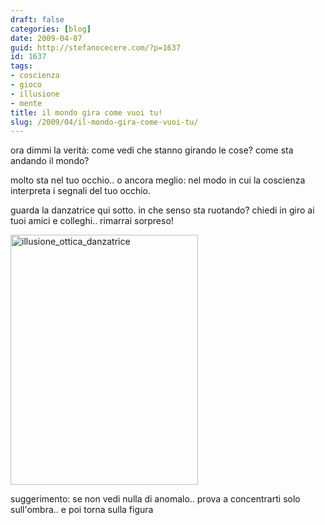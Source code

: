 ```yaml
---
draft: false
categories: [blog]
date: 2009-04-07
guid: http://stefanocecere.com/?p=1637
id: 1637
tags:
- coscienza
- gioco
- illusione
- mente
title: il mondo gira come vuoi tu!
slug: /2009/04/il-mondo-gira-come-vuoi-tu/
---
```


ora dimmi la verità: come vedi che stanno girando le cose? come sta andando il mondo?
  
molto sta nel tuo occhio.. o ancora meglio: nel modo in cui la coscienza interpreta i segnali del tuo occhio.

guarda la danzatrice qui sotto. in che senso sta ruotando? chiedi in giro ai tuoi amici e colleghi.. rimarrai sorpreso!

<img class="aligncenter size-full wp-image-1638" title="illusione_ottica_danzatrice" src="http://stefanocecere.com/wp-content/uploads/sites/3/2009/04/illusione_ottica_danzatrice.gif" alt="illusione_ottica_danzatrice" width="300" height="400" />

suggerimento: se non vedi nulla di anomalo.. prova a concentrarti solo sull'ombra.. e poi torna sulla figura